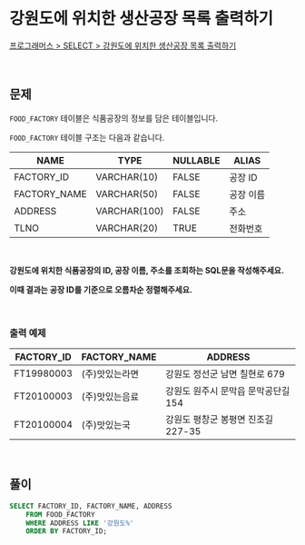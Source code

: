 # 강원도에 위치한 생산공장 목록 출력하기

[프로그래머스 > SELECT > 강원도에 위치한 생산공장 목록 출력하기](https://school.programmers.co.kr/learn/courses/30/lessons/131112)

<br/>

## 문제

`FOOD_FACTORY` 테이블은 식품공장의 정보를 담은 테이블입니다.

`FOOD_FACTORY` 테이블 구조는 다음과 같습니다.

| NAME         | TYPE         | NULLABLE | ALIAS    |
| ------------ | ------------ | -------- | -------- |
| FACTORY_ID   | VARCHAR(10)  | FALSE    | 공장 ID  |
| FACTORY_NAME | VARCHAR(50)  | FALSE    | 공장 이름 |
| ADDRESS      | VARCHAR(100) | FALSE    | 주소     |
| TLNO         | VARCHAR(20)  | TRUE     | 전화번호  |

<br/>

**강원도에 위치한 식품공장의 ID, 공장 이름, 주소를 조회하는 SQL문을 작성해주세요.**

**이때 결과는 공장 ID를 기준으로 오름차순 정렬해주세요.**

<br/>

### 출력 예제

| FACTORY_ID | FACTORY_NAME  | ADDRESS                          |
| ---------- | ------------- | -------------------------------- |
| FT19980003 | (주)맛있는라면 | 강원도 정선군 남면 칠현로 679      |
| FT20100003 | (주)맛있는음료 | 강원도 원주시 문막읍 문막공단길 154 |
| FT20100004 | (주)맛있는국   | 강원도 평창군 봉평면 진조길 227-35 |

<br/>

## 풀이

```SQL
SELECT FACTORY_ID, FACTORY_NAME, ADDRESS
    FROM FOOD_FACTORY
    WHERE ADDRESS LIKE '강원도%'
    ORDER BY FACTORY_ID;
```
